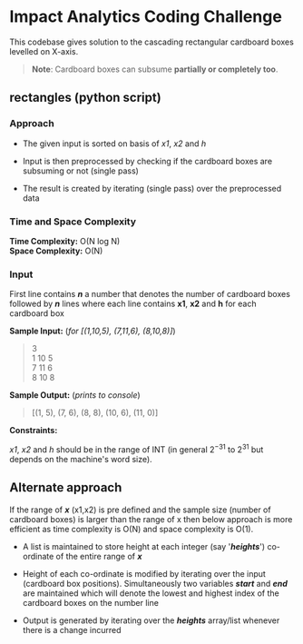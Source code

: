 
# Impact Analytics Coding Challenge

  

This codebase gives solution to the cascading rectangular cardboard boxes levelled on X-axis.

>**Note**: Cardboard boxes can subsume **partially or completely too**.

  
  

## rectangles (python script)

  

### Approach

- The given input is sorted on basis of *x1*, *x2* and *h*

- Input is then preprocessed by checking if the cardboard boxes are subsuming or not (single pass)

- The result is created by iterating (single pass) over the preprocessed data

  

### Time and Space Complexity

  

**Time Complexity:** O(N log N) <br/>
**Space Complexity:** O(N)

  

### Input

  

First line contains ***n*** a number that denotes the number of cardboard boxes followed by ***n*** lines where each line contains **x1**, **x2** and **h** for each cardboard box

  

**Sample Input:** (*for [(1,10,5), (7,11,6), (8,10,8)]*)

  

>3 <br/>1 10 5<br/>7 11 6<br/>8 10 8<br/>

  

**Sample Output:** (*prints to console*)

  

>[(1, 5), (7, 6), (8, 8), (10, 6), (11, 0)]

  

**Constraints:**

  

*x1*, *x2* and *h* should be in the range of INT (in general $2^{-31}$ to $2^{31}$ but depends on the machine's word size).

  

## Alternate approach

  

If the range of ***x*** (x1,x2) is pre defined and the sample size (number of cardboard boxes) is larger than the range of x then below approach is more efficient as time complexity is O(N) and space complexity is O(1).

  

- A list is maintained to store height at each integer (say '***heights***') co-ordinate of the entire range of ***x***

- Height of each co-ordinate is modified by iterating over the input (cardboard box positions). Simultaneously two variables ***start*** and ***end*** are maintained which will denote the lowest and highest index of the cardboard boxes on the number line

- Output is generated by iterating over the ***heights*** array/list whenever there is a change incurred
